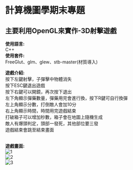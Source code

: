# 計算機圖學期末專題
## 主要利用OpenGL來實作-3D射擊遊戲

**使用語言:**<br>
C++<br>
**使用套件:**<br>
FreeGlut、glm、glew、stb-master(材質導入)<br>

**遊戲介紹:**<br>
按下左鍵射擊，子彈擊中物體消失<br>
按下ESC鍵退出遊戲<br>
按下右鍵可以開鏡，再次按下退出<br>
左下角顯示彈藥數量，彈藥用完會進行換，按下R鍵可自行換彈<br>
左上角顯示分數，打倒敵人會加10分<br>
右上角顯示時間，時間用完遊戲結束<br>
打破箱子可以增加秒數，箱子會在地圖上隨機生成<br>
敵人有爆頭判定，頭部一發死，其他部位要三發<br>
遊戲結束會跳至結束畫面<br><br>

**遊戲畫面:**<br>
![1](https://github.com/user-attachments/assets/7a0ab43f-e42d-40ae-8bae-1068b13e97e3)<br>
![2](https://github.com/user-attachments/assets/a73ebfbb-8a27-4c6f-a753-bb617a06aa37)<br>
![3](https://github.com/user-attachments/assets/eb393d42-8464-4602-8dbc-70528517766c)<br>
